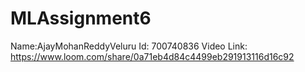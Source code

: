 # MLAssignment6
Name:AjayMohanReddyVeluru 
Id: 700740836
Video Link: https://www.loom.com/share/0a71eb4d84c4499eb291913116d16c92
